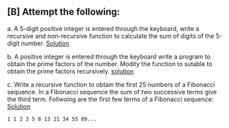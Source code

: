 ## [B] Attempt the following:

a. A 5-digit positive integer is entered through the keyboard, write a recursive and non-recursive function to calculate the sum of digits of the 5-digit number. [Solution](./a.c)

b. A positive integer is entered through the keyboard write a program to obtain the prime factors of the number. Modity the function to sutable to obtain the prime factors recursively. [solution](./b.c)

c. Write a recursive function to obtain the first 25 numbers of a Fibonacci sequence. In a Fibonacci sequence the sum of two successive terms give the third term. Follwoing are the first few terms of a Fibonacci sequence: [Solution](./c.c)
```
1 1 2 3 5 8 13 21 34 55 89...
```
